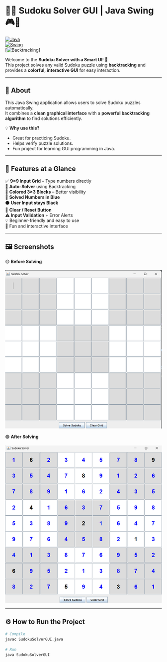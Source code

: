 # 🧠✨ Sudoku Solver GUI | Java Swing 🎮🔢

[![Java](https://img.shields.io/badge/Java-ED8B00?style=for-the-badge&logo=java&logoColor=white)](https://www.java.com/)  
[![Swing](https://img.shields.io/badge/Swing-007ACC?style=for-the-badge&logo=java&logoColor=white)](https://docs.oracle.com/javase/8/docs/technotes/guides/swing/)  
[![Backtracking](https://img.shields.io/badge/Algorithm-Backtracking-blue?style=for-the-badge)]  

Welcome to the **Sudoku Solver with a Smart UI**! 🎨  
This project solves any valid Sudoku puzzle using **backtracking** and provides a **colorful, interactive GUI** for easy interaction.

---

## 📖 About

This Java Swing application allows users to solve Sudoku puzzles automatically.  
It combines a **clean graphical interface** with a **powerful backtracking algorithm** to find solutions efficiently.

💡 **Why use this?**  
- Great for practicing Sudoku.  
- Helps verify puzzle solutions.  
- Fun project for learning GUI programming in Java.  

---

## 🎯 Features at a Glance

✅ **9×9 Input Grid** – Type numbers directly  
🧠 **Auto-Solver** using Backtracking  
🎨 **Colored 3×3 Blocks** – Better visibility  
🔵 **Solved Numbers in Blue**  
⚫ **User Input stays Black**  
🧼 **Clear / Reset Button**  
⚠️ **Input Validation** + Error Alerts  
💡 Beginner-friendly and easy to use  
🎉 Fun and interactive interface  

---

## 🖼️ Screenshots

🟡 **Before Solving**  

![Sudoku UI](Screenshots/Screenshot%201.png)

🟢 **After Solving**  

![Solved Sudoku](Screenshots/Screenshot%202.png)

---

## ⚙️ How to Run the Project

```bash
# Compile
javac SudokuSolverGUI.java

# Run
java SudokuSolverGUI
